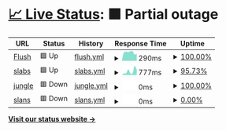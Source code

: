 # [📈 Live Status](https://hritikch24.github.io/uptime-testing/): <!--live status--> **🟧 Partial outage**

<!--start: status pages-->
<!-- This summary is generated by Upptime (https://github.com/upptime/upptime) -->
<!-- Do not edit this manually, your changes will be overwritten -->
<!-- prettier-ignore -->
| URL | Status | History | Response Time | Uptime |
| --- | ------ | ------- | ------------- | ------ |
| <img alt="" src="https://favicons.githubusercontent.com/flush.com" height="13"> [Flush](https://flush.com) | 🟩 Up | [flush.yml](https://github.com/demo11234/uptime-test/commits/HEAD/history/flush.yml) | <details><summary><img alt="Response time graph" src="./graphs/flush/response-time-week.png" height="20"> 290ms</summary><br><a href="https://demo11234.github.io/uptime-test/history/flush"><img alt="Response time 283" src="https://img.shields.io/endpoint?url=https%3A%2F%2Fraw.githubusercontent.com%2Fdemo11234%2Fuptime-test%2FHEAD%2Fapi%2Fflush%2Fresponse-time.json"></a><br><a href="https://demo11234.github.io/uptime-test/history/flush"><img alt="24-hour response time 268" src="https://img.shields.io/endpoint?url=https%3A%2F%2Fraw.githubusercontent.com%2Fdemo11234%2Fuptime-test%2FHEAD%2Fapi%2Fflush%2Fresponse-time-day.json"></a><br><a href="https://demo11234.github.io/uptime-test/history/flush"><img alt="7-day response time 290" src="https://img.shields.io/endpoint?url=https%3A%2F%2Fraw.githubusercontent.com%2Fdemo11234%2Fuptime-test%2FHEAD%2Fapi%2Fflush%2Fresponse-time-week.json"></a><br><a href="https://demo11234.github.io/uptime-test/history/flush"><img alt="30-day response time 283" src="https://img.shields.io/endpoint?url=https%3A%2F%2Fraw.githubusercontent.com%2Fdemo11234%2Fuptime-test%2FHEAD%2Fapi%2Fflush%2Fresponse-time-month.json"></a><br><a href="https://demo11234.github.io/uptime-test/history/flush"><img alt="1-year response time 283" src="https://img.shields.io/endpoint?url=https%3A%2F%2Fraw.githubusercontent.com%2Fdemo11234%2Fuptime-test%2FHEAD%2Fapi%2Fflush%2Fresponse-time-year.json"></a></details> | <details><summary><a href="https://demo11234.github.io/uptime-test/history/flush">100.00%</a></summary><a href="https://demo11234.github.io/uptime-test/history/flush"><img alt="All-time uptime 100.00%" src="https://img.shields.io/endpoint?url=https%3A%2F%2Fraw.githubusercontent.com%2Fdemo11234%2Fuptime-test%2FHEAD%2Fapi%2Fflush%2Fuptime.json"></a><br><a href="https://demo11234.github.io/uptime-test/history/flush"><img alt="24-hour uptime 100.00%" src="https://img.shields.io/endpoint?url=https%3A%2F%2Fraw.githubusercontent.com%2Fdemo11234%2Fuptime-test%2FHEAD%2Fapi%2Fflush%2Fuptime-day.json"></a><br><a href="https://demo11234.github.io/uptime-test/history/flush"><img alt="7-day uptime 100.00%" src="https://img.shields.io/endpoint?url=https%3A%2F%2Fraw.githubusercontent.com%2Fdemo11234%2Fuptime-test%2FHEAD%2Fapi%2Fflush%2Fuptime-week.json"></a><br><a href="https://demo11234.github.io/uptime-test/history/flush"><img alt="30-day uptime 100.00%" src="https://img.shields.io/endpoint?url=https%3A%2F%2Fraw.githubusercontent.com%2Fdemo11234%2Fuptime-test%2FHEAD%2Fapi%2Fflush%2Fuptime-month.json"></a><br><a href="https://demo11234.github.io/uptime-test/history/flush"><img alt="1-year uptime 100.00%" src="https://img.shields.io/endpoint?url=https%3A%2F%2Fraw.githubusercontent.com%2Fdemo11234%2Fuptime-test%2FHEAD%2Fapi%2Fflush%2Fuptime-year.json"></a></details>
| <img alt="" src="https://favicons.githubusercontent.com/thewearableinternet.com" height="13"> [slabs](https://thewearableinternet.com) | 🟩 Up | [slabs.yml](https://github.com/demo11234/uptime-test/commits/HEAD/history/slabs.yml) | <details><summary><img alt="Response time graph" src="./graphs/slabs/response-time-week.png" height="20"> 777ms</summary><br><a href="https://demo11234.github.io/uptime-test/history/slabs"><img alt="Response time 388" src="https://img.shields.io/endpoint?url=https%3A%2F%2Fraw.githubusercontent.com%2Fdemo11234%2Fuptime-test%2FHEAD%2Fapi%2Fslabs%2Fresponse-time.json"></a><br><a href="https://demo11234.github.io/uptime-test/history/slabs"><img alt="24-hour response time 1489" src="https://img.shields.io/endpoint?url=https%3A%2F%2Fraw.githubusercontent.com%2Fdemo11234%2Fuptime-test%2FHEAD%2Fapi%2Fslabs%2Fresponse-time-day.json"></a><br><a href="https://demo11234.github.io/uptime-test/history/slabs"><img alt="7-day response time 777" src="https://img.shields.io/endpoint?url=https%3A%2F%2Fraw.githubusercontent.com%2Fdemo11234%2Fuptime-test%2FHEAD%2Fapi%2Fslabs%2Fresponse-time-week.json"></a><br><a href="https://demo11234.github.io/uptime-test/history/slabs"><img alt="30-day response time 388" src="https://img.shields.io/endpoint?url=https%3A%2F%2Fraw.githubusercontent.com%2Fdemo11234%2Fuptime-test%2FHEAD%2Fapi%2Fslabs%2Fresponse-time-month.json"></a><br><a href="https://demo11234.github.io/uptime-test/history/slabs"><img alt="1-year response time 388" src="https://img.shields.io/endpoint?url=https%3A%2F%2Fraw.githubusercontent.com%2Fdemo11234%2Fuptime-test%2FHEAD%2Fapi%2Fslabs%2Fresponse-time-year.json"></a></details> | <details><summary><a href="https://demo11234.github.io/uptime-test/history/slabs">95.73%</a></summary><a href="https://demo11234.github.io/uptime-test/history/slabs"><img alt="All-time uptime 95.78%" src="https://img.shields.io/endpoint?url=https%3A%2F%2Fraw.githubusercontent.com%2Fdemo11234%2Fuptime-test%2FHEAD%2Fapi%2Fslabs%2Fuptime.json"></a><br><a href="https://demo11234.github.io/uptime-test/history/slabs"><img alt="24-hour uptime 100.00%" src="https://img.shields.io/endpoint?url=https%3A%2F%2Fraw.githubusercontent.com%2Fdemo11234%2Fuptime-test%2FHEAD%2Fapi%2Fslabs%2Fuptime-day.json"></a><br><a href="https://demo11234.github.io/uptime-test/history/slabs"><img alt="7-day uptime 95.73%" src="https://img.shields.io/endpoint?url=https%3A%2F%2Fraw.githubusercontent.com%2Fdemo11234%2Fuptime-test%2FHEAD%2Fapi%2Fslabs%2Fuptime-week.json"></a><br><a href="https://demo11234.github.io/uptime-test/history/slabs"><img alt="30-day uptime 95.78%" src="https://img.shields.io/endpoint?url=https%3A%2F%2Fraw.githubusercontent.com%2Fdemo11234%2Fuptime-test%2FHEAD%2Fapi%2Fslabs%2Fuptime-month.json"></a><br><a href="https://demo11234.github.io/uptime-test/history/slabs"><img alt="1-year uptime 95.78%" src="https://img.shields.io/endpoint?url=https%3A%2F%2Fraw.githubusercontent.com%2Fdemo11234%2Fuptime-test%2FHEAD%2Fapi%2Fslabs%2Fuptime-year.json"></a></details>
| <img alt="" src="https://favicons.githubusercontent.com/hrtiisjdd.com" height="13"> [jungle](https://hrtiisjdd.com) | 🟥 Down | [jungle.yml](https://github.com/demo11234/uptime-test/commits/HEAD/history/jungle.yml) | <details><summary><img alt="Response time graph" src="./graphs/jungle/response-time-week.png" height="20"> 0ms</summary><br><a href="https://demo11234.github.io/uptime-test/history/jungle"><img alt="Response time 0" src="https://img.shields.io/endpoint?url=https%3A%2F%2Fraw.githubusercontent.com%2Fdemo11234%2Fuptime-test%2FHEAD%2Fapi%2Fjungle%2Fresponse-time.json"></a><br><a href="https://demo11234.github.io/uptime-test/history/jungle"><img alt="24-hour response time 0" src="https://img.shields.io/endpoint?url=https%3A%2F%2Fraw.githubusercontent.com%2Fdemo11234%2Fuptime-test%2FHEAD%2Fapi%2Fjungle%2Fresponse-time-day.json"></a><br><a href="https://demo11234.github.io/uptime-test/history/jungle"><img alt="7-day response time 0" src="https://img.shields.io/endpoint?url=https%3A%2F%2Fraw.githubusercontent.com%2Fdemo11234%2Fuptime-test%2FHEAD%2Fapi%2Fjungle%2Fresponse-time-week.json"></a><br><a href="https://demo11234.github.io/uptime-test/history/jungle"><img alt="30-day response time 0" src="https://img.shields.io/endpoint?url=https%3A%2F%2Fraw.githubusercontent.com%2Fdemo11234%2Fuptime-test%2FHEAD%2Fapi%2Fjungle%2Fresponse-time-month.json"></a><br><a href="https://demo11234.github.io/uptime-test/history/jungle"><img alt="1-year response time 0" src="https://img.shields.io/endpoint?url=https%3A%2F%2Fraw.githubusercontent.com%2Fdemo11234%2Fuptime-test%2FHEAD%2Fapi%2Fjungle%2Fresponse-time-year.json"></a></details> | <details><summary><a href="https://demo11234.github.io/uptime-test/history/jungle">100.00%</a></summary><a href="https://demo11234.github.io/uptime-test/history/jungle"><img alt="All-time uptime 99.79%" src="https://img.shields.io/endpoint?url=https%3A%2F%2Fraw.githubusercontent.com%2Fdemo11234%2Fuptime-test%2FHEAD%2Fapi%2Fjungle%2Fuptime.json"></a><br><a href="https://demo11234.github.io/uptime-test/history/jungle"><img alt="24-hour uptime 100.00%" src="https://img.shields.io/endpoint?url=https%3A%2F%2Fraw.githubusercontent.com%2Fdemo11234%2Fuptime-test%2FHEAD%2Fapi%2Fjungle%2Fuptime-day.json"></a><br><a href="https://demo11234.github.io/uptime-test/history/jungle"><img alt="7-day uptime 100.00%" src="https://img.shields.io/endpoint?url=https%3A%2F%2Fraw.githubusercontent.com%2Fdemo11234%2Fuptime-test%2FHEAD%2Fapi%2Fjungle%2Fuptime-week.json"></a><br><a href="https://demo11234.github.io/uptime-test/history/jungle"><img alt="30-day uptime 99.79%" src="https://img.shields.io/endpoint?url=https%3A%2F%2Fraw.githubusercontent.com%2Fdemo11234%2Fuptime-test%2FHEAD%2Fapi%2Fjungle%2Fuptime-month.json"></a><br><a href="https://demo11234.github.io/uptime-test/history/jungle"><img alt="1-year uptime 99.79%" src="https://img.shields.io/endpoint?url=https%3A%2F%2Fraw.githubusercontent.com%2Fdemo11234%2Fuptime-test%2FHEAD%2Fapi%2Fjungle%2Fuptime-year.json"></a></details>
| <img alt="" src="https://favicons.githubusercontent.com/abc.flush.com" height="13"> [slans](http://abc.flush.com) | 🟥 Down | [slans.yml](https://github.com/demo11234/uptime-test/commits/HEAD/history/slans.yml) | <details><summary><img alt="Response time graph" src="./graphs/slans/response-time-week.png" height="20"> 0ms</summary><br><a href="https://demo11234.github.io/uptime-test/history/slans"><img alt="Response time 0" src="https://img.shields.io/endpoint?url=https%3A%2F%2Fraw.githubusercontent.com%2Fdemo11234%2Fuptime-test%2FHEAD%2Fapi%2Fslans%2Fresponse-time.json"></a><br><a href="https://demo11234.github.io/uptime-test/history/slans"><img alt="24-hour response time 0" src="https://img.shields.io/endpoint?url=https%3A%2F%2Fraw.githubusercontent.com%2Fdemo11234%2Fuptime-test%2FHEAD%2Fapi%2Fslans%2Fresponse-time-day.json"></a><br><a href="https://demo11234.github.io/uptime-test/history/slans"><img alt="7-day response time 0" src="https://img.shields.io/endpoint?url=https%3A%2F%2Fraw.githubusercontent.com%2Fdemo11234%2Fuptime-test%2FHEAD%2Fapi%2Fslans%2Fresponse-time-week.json"></a><br><a href="https://demo11234.github.io/uptime-test/history/slans"><img alt="30-day response time 0" src="https://img.shields.io/endpoint?url=https%3A%2F%2Fraw.githubusercontent.com%2Fdemo11234%2Fuptime-test%2FHEAD%2Fapi%2Fslans%2Fresponse-time-month.json"></a><br><a href="https://demo11234.github.io/uptime-test/history/slans"><img alt="1-year response time 0" src="https://img.shields.io/endpoint?url=https%3A%2F%2Fraw.githubusercontent.com%2Fdemo11234%2Fuptime-test%2FHEAD%2Fapi%2Fslans%2Fresponse-time-year.json"></a></details> | <details><summary><a href="https://demo11234.github.io/uptime-test/history/slans">0.00%</a></summary><a href="https://demo11234.github.io/uptime-test/history/slans"><img alt="All-time uptime 0.00%" src="https://img.shields.io/endpoint?url=https%3A%2F%2Fraw.githubusercontent.com%2Fdemo11234%2Fuptime-test%2FHEAD%2Fapi%2Fslans%2Fuptime.json"></a><br><a href="https://demo11234.github.io/uptime-test/history/slans"><img alt="24-hour uptime 0.00%" src="https://img.shields.io/endpoint?url=https%3A%2F%2Fraw.githubusercontent.com%2Fdemo11234%2Fuptime-test%2FHEAD%2Fapi%2Fslans%2Fuptime-day.json"></a><br><a href="https://demo11234.github.io/uptime-test/history/slans"><img alt="7-day uptime 0.00%" src="https://img.shields.io/endpoint?url=https%3A%2F%2Fraw.githubusercontent.com%2Fdemo11234%2Fuptime-test%2FHEAD%2Fapi%2Fslans%2Fuptime-week.json"></a><br><a href="https://demo11234.github.io/uptime-test/history/slans"><img alt="30-day uptime 0.00%" src="https://img.shields.io/endpoint?url=https%3A%2F%2Fraw.githubusercontent.com%2Fdemo11234%2Fuptime-test%2FHEAD%2Fapi%2Fslans%2Fuptime-month.json"></a><br><a href="https://demo11234.github.io/uptime-test/history/slans"><img alt="1-year uptime 0.00%" src="https://img.shields.io/endpoint?url=https%3A%2F%2Fraw.githubusercontent.com%2Fdemo11234%2Fuptime-test%2FHEAD%2Fapi%2Fslans%2Fuptime-year.json"></a></details>

<!--end: status pages-->

[**Visit our status website →**](https://demo11234.github.io/uptime-test)
